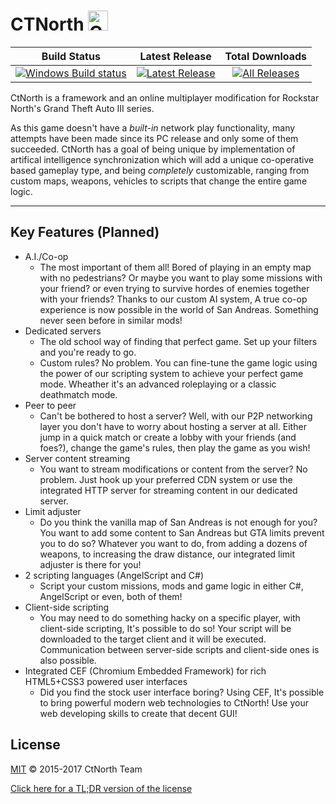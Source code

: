 # CTNorth <img src="http://meowy.cf/x/170322_C0v.png" width="32" height="32" alt="CtNorth" />

| Build Status | Latest Release | Total Downloads |
| :---: | :---: | :---: |
| [![Windows Build status](https://ci.appveyor.com/api/projects/status/8sm6rvql5e9trkar/branch/master?svg=true)](https://ci.appveyor.com/project/ctnorth/ctnorth/branch/master) | [![Latest Release](https://img.shields.io/github/downloads/ctnorth/ctnorth/latest/total.svg)](https://github.com/ctnorth/ctnorth/releases/latest) | [![All Releases](https://img.shields.io/github/downloads/ctnorth/ctnorth/total.svg)](https://github.com/ctnorth/ctnorth/releases) |

CtNorth is a framework and an online multiplayer modification for Rockstar North's Grand Theft Auto III series.

As this game doesn't have a _built-in_ network play functionality, many attempts have been made since its PC release and only some of them succeeded. CtNorth has a goal of being unique by implementation of artifical intelligence synchronization which will add a unique co-operative based gameplay type, and being _completely_ customizable, ranging from custom maps, weapons, vehicles to scripts that change the entire game logic.

-------------------------------------------------
## Key Features (Planned)
* A.I./Co-op
  - The most important of them all! Bored of playing in an empty map with no pedestrians? Or maybe you want to play some missions with your friend? or even trying to survive hordes of enemies together with your friends? Thanks to our custom AI system, A true co-op experience is now possible in the world of San Andreas. Something never seen before in similar mods!
* Dedicated servers
  - The old school way of finding that perfect game. Set up your filters and you're ready to go.
  - Custom rules? No problem. You can fine-tune the game logic using the power of our scripting system to achieve your perfect game mode. Wheather it's an advanced roleplaying or a classic deathmatch mode.
* Peer to peer
  - Can't be bothered to host a server? Well, with our P2P networking layer you don't have to worry about hosting a server at all. Either jump in a quick match or create a lobby with your friends (and foes?), change the game's rules, then play the game as you wish!
* Server content streaming
  - You want to stream modifications or content from the server? No problem. Just hook up your preferred CDN system or use the integrated HTTP server for streaming content in our dedicated server.
* Limit adjuster
  - Do you think the vanilla map of San Andreas is not enough for you? You want to add some content to San Andreas but GTA limits prevent you to do so? Whatever you want to do, from adding a dozens of weapons, to increasing the draw distance, our integrated limit adjuster is there for you!
* 2 scripting languages (AngelScript and C#)
  - Script your custom missions, mods and game logic in either C#, AngelScript or even, both of them!
* Client-side scripting
  - You may need to do something hacky on a specific player, with client-side scripting, It's possible to do so! Your script will be downloaded to the target client and it will be executed. Communication between server-side scripts and client-side ones is also possible.
* Integrated CEF (Chromium Embedded Framework) for rich HTML5+CSS3 powered user interfaces
  - Did you find the stock user interface boring? Using CEF, It's possible to bring powerful modern web technologies to CtNorth! Use your web developing skills to create that decent GUI!

## License

[MIT](LICENSE.md) © 2015-2017 CtNorth Team

[Click here for a TL;DR version of the license](https://tldrlegal.com/l/mit)
